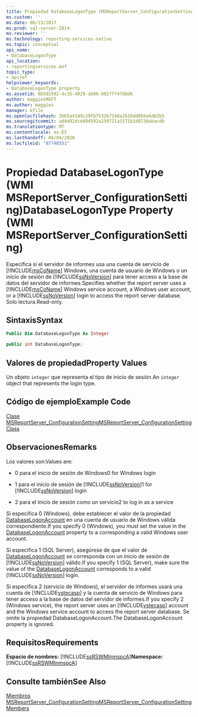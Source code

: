 ```yaml
---
title: Propiedad DatabaseLogonType (MSReportServer_ConfigurationSetting de WMI) | Microsoft Docs
ms.custom: ''
ms.date: 06/13/2017
ms.prod: sql-server-2014
ms.reviewer: ''
ms.technology: reporting-services-native
ms.topic: conceptual
api_name:
- DatabaseLogonType
api_location:
- reportingservices.mof
topic_type:
- apiref
helpviewer_keywords:
- DatabaseLogonType property
ms.assetid: 6b592582-4c35-4029-ab86-982fff47d8d6
author: maggiesMSFT
ms.author: maggies
manager: kfile
ms.openlocfilehash: 3bb5a4149c29fb7532b7140a2616dd856e6db2b5
ms.sourcegitcommit: ad4d92dce894592a259721a1571b1d8736abacdb
ms.translationtype: MT
ms.contentlocale: es-ES
ms.lasthandoff: 08/04/2020
ms.locfileid: "87748551"
---
```

# <a name="databaselogontype-property-wmi-msreportserver_configurationsetting"></a><span data-ttu-id="ba694-102">Propiedad DatabaseLogonType (WMI MSReportServer_ConfigurationSetting)</span><span class="sxs-lookup"><span data-stu-id="ba694-102">DatabaseLogonType Property (WMI MSReportServer_ConfigurationSetting)</span></span>
  <span data-ttu-id="ba694-103">Especifica si el servidor de informes usa una cuenta de servicio de [!INCLUDE[msCoName](../../includes/msconame-md.md)] Windows, una cuenta de usuario de Windows o un inicio de sesión de [!INCLUDE[ssNoVersion](../../includes/ssnoversion-md.md)] para tener acceso a la base de datos del servidor de informes.</span><span class="sxs-lookup"><span data-stu-id="ba694-103">Specifies whether the report server uses a [!INCLUDE[msCoName](../../includes/msconame-md.md)] Windows service account, a Windows user account, or a [!INCLUDE[ssNoVersion](../../includes/ssnoversion-md.md)] login to access the report server database.</span></span> <span data-ttu-id="ba694-104">Solo lectura.</span><span class="sxs-lookup"><span data-stu-id="ba694-104">Read-only.</span></span>  
  
## <a name="syntax"></a><span data-ttu-id="ba694-105">Sintaxis</span><span class="sxs-lookup"><span data-stu-id="ba694-105">Syntax</span></span>  
  
```vb  
Public Dim DatabaseLogonType As Integer  
```  
  
```csharp  
public int DatabaseLogonType;  
```  
  
## <a name="property-values"></a><span data-ttu-id="ba694-106">Valores de propiedad</span><span class="sxs-lookup"><span data-stu-id="ba694-106">Property Values</span></span>  
 <span data-ttu-id="ba694-107">Un objeto `integer` que representa el tipo de inicio de sesión.</span><span class="sxs-lookup"><span data-stu-id="ba694-107">An `integer` object that represents the login type.</span></span>  
  
## <a name="example-code"></a><span data-ttu-id="ba694-108">Código de ejemplo</span><span class="sxs-lookup"><span data-stu-id="ba694-108">Example Code</span></span>  
 [<span data-ttu-id="ba694-109">Clase MSReportServer_ConfigurationSetting</span><span class="sxs-lookup"><span data-stu-id="ba694-109">MSReportServer_ConfigurationSetting Class</span></span>](msreportserver-configurationsetting-class.md)  
  
## <a name="remarks"></a><span data-ttu-id="ba694-110">Observaciones</span><span class="sxs-lookup"><span data-stu-id="ba694-110">Remarks</span></span>  
 <span data-ttu-id="ba694-111">Los valores son:</span><span class="sxs-lookup"><span data-stu-id="ba694-111">Values are:</span></span>  
  
-   <span data-ttu-id="ba694-112">0 para el inicio de sesión de Windows</span><span class="sxs-lookup"><span data-stu-id="ba694-112">0 for Windows login</span></span>  
  
-   <span data-ttu-id="ba694-113">1 para el inicio de sesión de [!INCLUDE[ssNoVersion](../../includes/ssnoversion-md.md)]</span><span class="sxs-lookup"><span data-stu-id="ba694-113">1 for [!INCLUDE[ssNoVersion](../../includes/ssnoversion-md.md)] login</span></span>  
  
-   <span data-ttu-id="ba694-114">2 para el inicio de sesión como un servicio</span><span class="sxs-lookup"><span data-stu-id="ba694-114">2 to log in as a service</span></span>  
  
 <span data-ttu-id="ba694-115">Si especifica 0 (Windows), debe establecer el valor de la propiedad [DatabaseLogonAccount](configurationsetting-property-databaselogonaccount.md) en una cuenta de usuario de Windows válida correspondiente.</span><span class="sxs-lookup"><span data-stu-id="ba694-115">If you specify 0 (Windows), you must set the value in the [DatabaseLogonAccount](configurationsetting-property-databaselogonaccount.md) property to a corresponding a valid Windows user account.</span></span>  
  
 <span data-ttu-id="ba694-116">Si especifica 1 (SQL Server), asegúrese de que el valor de [DatabaseLogonAccount](configurationsetting-property-databaselogonaccount.md) se corresponda con un inicio de sesión de [!INCLUDE[ssNoVersion](../../includes/ssnoversion-md.md)] válido.</span><span class="sxs-lookup"><span data-stu-id="ba694-116">If you specify 1 (SQL Server), make sure the value of the [DatabaseLogonAccount](configurationsetting-property-databaselogonaccount.md) corresponds to a valid [!INCLUDE[ssNoVersion](../../includes/ssnoversion-md.md)] login.</span></span>  
  
 <span data-ttu-id="ba694-117">Si especifica 2 (servicio de Windows), el servidor de informes usará una cuenta de [!INCLUDE[vstecasp](../../includes/vstecasp-md.md)] y la cuenta de servicio de Windows para tener acceso a la base de datos del servidor de informes.</span><span class="sxs-lookup"><span data-stu-id="ba694-117">If you specify 2 (Windows service), the report server uses an [!INCLUDE[vstecasp](../../includes/vstecasp-md.md)] account and the Windows service account to access the report server database.</span></span> <span data-ttu-id="ba694-118">Se omite la propiedad DatabaseLogonAccount.</span><span class="sxs-lookup"><span data-stu-id="ba694-118">The DatabaseLogonAccount property is ignored.</span></span>  
  
## <a name="requirements"></a><span data-ttu-id="ba694-119">Requisitos</span><span class="sxs-lookup"><span data-stu-id="ba694-119">Requirements</span></span>  
 <span data-ttu-id="ba694-120">**Espacio de nombres:** [!INCLUDE[ssRSWMInmspcA](../../includes/ssrswminmspca-md.md)]</span><span class="sxs-lookup"><span data-stu-id="ba694-120">**Namespace:** [!INCLUDE[ssRSWMInmspcA](../../includes/ssrswminmspca-md.md)]</span></span>  
  
## <a name="see-also"></a><span data-ttu-id="ba694-121">Consulte también</span><span class="sxs-lookup"><span data-stu-id="ba694-121">See Also</span></span>  
 [<span data-ttu-id="ba694-122">Miembros MSReportServer_ConfigurationSetting</span><span class="sxs-lookup"><span data-stu-id="ba694-122">MSReportServer_ConfigurationSetting Members</span></span>](msreportserver-configurationsetting-members.md)  
  
  

